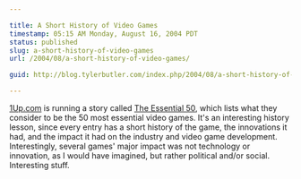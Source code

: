 ```yaml
---

title: A Short History of Video Games
timestamp: 05:15 AM Monday, August 16, 2004 PDT
status: published
slug: a-short-history-of-video-games
url: /2004/08/a-short-history-of-video-games/

guid: http://blog.tylerbutler.com/index.php/2004/08/a-short-history-of-video-games/

---
```


[1Up.com][1] is running a story called [The Essential 50][2], which lists what
they consider to be the 50 most essential video games. It's an interesting
history lesson, since every entry has a short history of the game, the
innovations it had, and the impact it had on the industry and video game
development. Interestingly, several games' major impact was not technology or
innovation, as I would have imagined, but rather political and/or social.
Interesting stuff.

   [1]: http://www.1up.com
   [2]: http://www.1up.com/do/feature?cId=3116290

